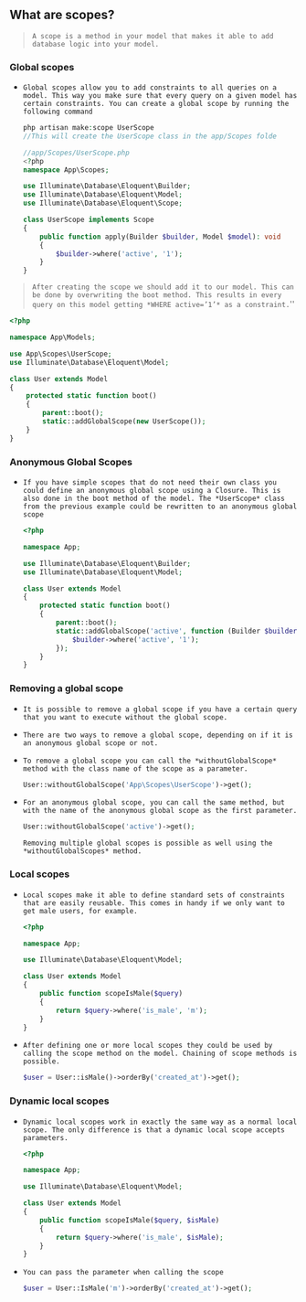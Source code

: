 ## What are scopes?

>  `A scope is a method in your model that makes it able to add database logic into your model.`



### Global scopes

- `Global scopes allow you to add constraints to all queries on a model. This way you make sure that every query on a given model has certain constraints. You can create a global scope by running the following command`

  ```php
  php artisan make:scope UserScope
  //This will create the UserScope class in the app/Scopes folde
  ```

  ```php
  //app/Scopes/UserScope.php
  <?php
  namespace App\Scopes;
  
  use Illuminate\Database\Eloquent\Builder;
  use Illuminate\Database\Eloquent\Model;
  use Illuminate\Database\Eloquent\Scope;
  
  class UserScope implements Scope
  {
      public function apply(Builder $builder, Model $model): void
      {
          $builder->where('active', '1');
      }
  }
  ```

  

>  `After creating the scope we should add it to our model. This can be done by overwriting the boot method. This results in every query on this model getting *WHERE active=’1’* as a constraint.`''

```php
<?php

namespace App\Models;

use App\Scopes\UserScope;
use Illuminate\Database\Eloquent\Model;

class User extends Model
{
    protected static function boot()
    {
        parent::boot();
        static::addGlobalScope(new UserScope());
    }
}
```



### Anonymous Global Scopes

- `If you have simple scopes that do not need their own class you could define an anonymous global scope using a Closure. This is also done in the boot method of the model. The *UserScope* class from the previous example could be rewritten to an anonymous global scope`

  ```php
  <?php
  
  namespace App;
  
  use Illuminate\Database\Eloquent\Builder;
  use Illuminate\Database\Eloquent\Model;
  
  class User extends Model
  {
      protected static function boot()
      {
          parent::boot();
          static::addGlobalScope('active', function (Builder $builder) {
              $builder->where('active', '1');
          });
      }
  }
  ```

  

### Removing a global scope

- `It is possible to remove a global scope if you have a certain query that you want to execute without the global scope.`

- `There are two ways to remove a global scope, depending on if it is an anonymous global scope or not.`

- `To remove a global scope you can call the *withoutGlobalScope* method with the class name of the scope as a parameter.`

  ```php
  User::withoutGlobalScope('App\Scopes\UserScope')->get();
  ```

- `For an anonymous global scope, you can call the same method, but with the name of the anonymous global scope as the first parameter.`

  ```php
  User::withoutGlobalScope('active')->get();
  ```

  `Removing multiple global scopes is possible as well using the *withoutGlobalScopes* method.`



### Local scopes

- `Local scopes make it able to define standard sets of constraints that are easily reusable. This comes in handy if we only want to get male users, for example.`

  ```php
  <?php
  
  namespace App;
  
  use Illuminate\Database\Eloquent\Model;
  
  class User extends Model
  {
      public function scopeIsMale($query)
      {
          return $query->where('is_male', 'm');
      }
  }
  ```

- `After defining one or more local scopes they could be used by calling the scope method on the model. Chaining of scope methods is possible.`

  ```php
  $user = User::isMale()->orderBy('created_at')->get();
  ```

  

### Dynamic local scopes

- `Dynamic local scopes work in exactly the same way as a normal local scope. The only difference is that a dynamic local scope accepts parameters.`

  ```php
  <?php
  
  namespace App;
  
  use Illuminate\Database\Eloquent\Model;
  
  class User extends Model
  {
      public function scopeIsMale($query, $isMale)
      {
          return $query->where('is_male', $isMale);
      }
  }
  ```

- `You can pass the parameter when calling the scope`

  ```php
  $user = User::IsMale('m')->orderBy('created_at')->get();
  ```

  